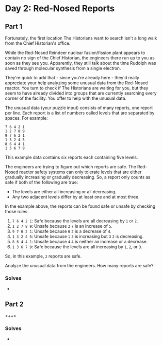 # Day 2: Red-Nosed Reports

## Part 1
Fortunately, the first location The Historians want to search isn't a long walk from the Chief Historian's office.

While the Red-Nosed Reindeer nuclear fusion/fission plant appears to contain no sign of the Chief Historian, the engineers there run up to you as soon as they see you. Apparently, they still talk about the time Rudolph was saved through molecular synthesis from a single electron.

They're quick to add that - since you're already here - they'd really appreciate your help analyzing some unusual data from the Red-Nosed reactor. You turn to check if The Historians are waiting for you, but they seem to have already divided into groups that are currently searching every corner of the facility. You offer to help with the unusual data.

The unusual data (your puzzle input) consists of many reports, one report per line. Each report is a list of numbers called levels that are separated by spaces. For example:
```
7 6 4 2 1
1 2 7 8 9
9 7 6 2 1
1 3 2 4 5
8 6 4 4 1
1 3 6 7 9
```

This example data contains six reports each containing five levels.

The engineers are trying to figure out which reports are safe. The Red-Nosed reactor safety systems can only tolerate levels that are either gradually increasing or gradually decreasing. So, a report only counts as safe if both of the following are true:
- The levels are either all increasing or all decreasing.
- Any two adjacent levels differ by at least one and at most three.

In the example above, the reports can be found safe or unsafe by checking those rules:

1. `7 6 4 2 1`: Safe because the levels are all decreasing by `1` or `2`.
2. `1 2 7 8 9`: Unsafe because `2` `7` is an increase of `5`.
3. `9 7 6 2 1`: Unsafe because `6` `2` is a decrease of `4`.
4. `1 3 2 4 5`: Unsafe because `1` `3` is increasing but `3` `2` is decreasing.
5. `8 6 4 4 1`: Unsafe because `4` `4` is neither an increase or a decrease.
6. `1 3 6 7 9`: Safe because the levels are all increasing by `1`, `2`, or `3`.

So, in this example, `2` reports are safe.

Analyze the unusual data from the engineers. How many reports are safe?

### Solves
- []()

## Part 2
<++>

### Solves
- []()
